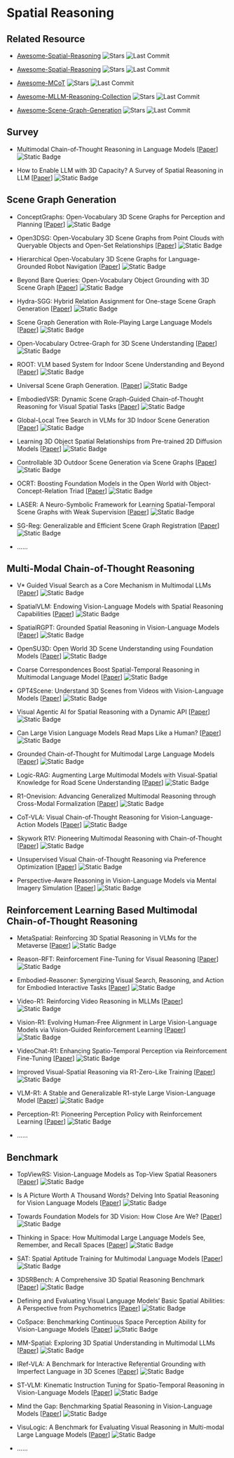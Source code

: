 # Spatial Reasoning

## Related Resource
- [Awesome-Spatial-Reasoning](https://github.com/yyyybq/Awesome-Spatial-Reasoning) ![Stars](https://img.shields.io/github/stars/yyyybq/Awesome-Spatial-Reasoning?style=social) ![Last Commit](https://img.shields.io/github/last-commit/yyyybq/Awesome-Spatial-Reasoning)

- [Awesome-Spatial-Reasoning](https://github.com/arijitray1993/awesome-spatial-reasoning) ![Stars](https://img.shields.io/github/stars/arijitray1993/awesome-spatial-reasoning?style=social) ![Last Commit](https://img.shields.io/github/last-commit/arijitray1993/awesome-spatial-reasoning)

- [Awesome-MCoT](https://github.com/yaotingwangofficial/Awesome-MCoT) ![Stars](https://img.shields.io/github/stars/yaotingwangofficial/Awesome-MCoT?style=social) ![Last Commit](https://img.shields.io/github/last-commit/yaotingwangofficial/Awesome-MCoT)

- [Awesome-MLLM-Reasoning-Collection](https://github.com/lwpyh/Awesome-MLLM-Reasoning-Collection) ![Stars](https://img.shields.io/github/stars/lwpyh/Awesome-MLLM-Reasoning-Collection?style=social) ![Last Commit](https://img.shields.io/github/last-commit/lwpyh/Awesome-MLLM-Reasoning-Collection)

- [Awesome-Scene-Graph-Generation](https://github.com/ChocoWu/Awesome-Scene-Graph-Generation) ![Stars](https://img.shields.io/github/stars/ChocoWu/Awesome-Scene-Graph-Generation?style=social) ![Last Commit](https://img.shields.io/github/last-commit/ChocoWu/Awesome-Scene-Graph-Generation)

## Survey

- Multimodal Chain-of-Thought Reasoning in Language Models [[Paper](https://arxiv.org/abs/2302.00923)] ![Static Badge](https://img.shields.io/badge/TMLR-%202024-green)

- How to Enable LLM with 3D Capacity? A Survey of Spatial Reasoning in LLM [[Paper](https://arxiv.org/abs/2504.05786)] ![Static Badge](https://img.shields.io/badge/arXiv-%202504-red)


## Scene Graph Generation

- ConceptGraphs: Open-Vocabulary 3D Scene Graphs for Perception and Planning [[Paper](https://arxiv.org/abs/2309.16650)] ![Static Badge](https://img.shields.io/badge/arXiv-%202309-red)

- Open3DSG: Open-Vocabulary 3D Scene Graphs from Point Clouds with Queryable Objects and Open-Set Relationships [[Paper](https://arxiv.org/abs/2402.12259)] ![Static Badge](https://img.shields.io/badge/CVPR-%202024-blue)

- Hierarchical Open-Vocabulary 3D Scene Graphs for Language-Grounded Robot Navigation [[Paper](https://arxiv.org/abs/2403.17846)] ![Static Badge](https://img.shields.io/badge/ICRA-%202024-blue)

- Beyond Bare Queries: Open-Vocabulary Object Grounding with 3D Scene Graph [[Paper](https://arxiv.org/abs/2406.07113)] ![Static Badge](https://img.shields.io/badge/arXiv-%202406-red)

- Hydra-SGG: Hybrid Relation Assignment for One-stage Scene Graph Generation [[Paper](https://arxiv.org/abs/2409.10262)] ![Static Badge](https://img.shields.io/badge/arXiv-%202409-red)

- Scene Graph Generation with Role-Playing Large Language Models [[Paper](https://arxiv.org/abs/2410.15364)] ![Static Badge](https://img.shields.io/badge/NeurIPS-%202024-blue)

- Open-Vocabulary Octree-Graph for 3D Scene Understanding [[Paper](https://arxiv.org/abs/2411.16253)] ![Static Badge](https://img.shields.io/badge/arXiv-%202411-red)

- ROOT: VLM based System for Indoor Scene Understanding and Beyond [[Paper](https://arxiv.org/abs/2411.15714)] ![Static Badge](https://img.shields.io/badge/arXiv-%202411-red)

- Universal Scene Graph Generation. [[Paper](https://arxiv.org/abs/2503.15005)] ![Static Badge](https://img.shields.io/badge/arXiv-%202503-red)

- EmbodiedVSR: Dynamic Scene Graph-Guided Chain-of-Thought Reasoning for Visual Spatial Tasks [[Paper](https://arxiv.org/abs/2503.11089)] ![Static Badge](https://img.shields.io/badge/arXiv-%202503-red)

- Global-Local Tree Search in VLMs for 3D Indoor Scene Generation [[Paper](https://arxiv.org/abs/2503.18476)] ![Static Badge](https://img.shields.io/badge/arXiv-%202503-red)

- Learning 3D Object Spatial Relationships from Pre-trained 2D Diffusion Models [[Paper](https://arxiv.org/abs/2503.19914)] ![Static Badge](https://img.shields.io/badge/arXiv-%202503-red)

- Controllable 3D Outdoor Scene Generation via Scene Graphs [[Paper](https://arxiv.org/abs/2503.07152)] ![Static Badge](https://img.shields.io/badge/arXiv-%202503-red)

- OCRT: Boosting Foundation Models in the Open World with Object-Concept-Relation Triad [[Paper](https://arxiv.org/abs/2503.18695)] ![Static Badge](https://img.shields.io/badge/arXiv-%202503-red)

- LASER: A Neuro-Symbolic Framework for Learning Spatial-Temporal Scene Graphs with Weak Supervision [[Paper](https://arxiv.org/abs/2304.07647)] ![Static Badge](https://img.shields.io/badge/ICLR-%202025-blue)

- SG-Reg: Generalizable and Efficient Scene Graph Registration [[Paper](https://arxiv.org/abs/2504.14440)] ![Static Badge](https://img.shields.io/badge/arXiv-%202504-red)


- ......


## Multi-Modal Chain-of-Thought Reasoning
- V* Guided Visual Search as a Core Mechanism in Multimodal LLMs [[Paper](https://arxiv.org/abs/2312.14135)] ![Static Badge](https://img.shields.io/badge/CVPR-%202024-blue)

- SpatialVLM: Endowing Vision-Language Models with Spatial Reasoning Capabilities [[Paper](https://arxiv.org/abs/2401.12168)] ![Static Badge](https://img.shields.io/badge/CVPR-%202024-blue)

- SpatialRGPT: Grounded Spatial Reasoning in Vision-Language Models [[Paper](https://arxiv.org/abs/2406.01584)] ![Static Badge](https://img.shields.io/badge/NeurIPS-%202024-blue)

- OpenSU3D: Open World 3D Scene Understanding using Foundation Models [[Paper](https://arxiv.org/abs/2407.14279)] ![Static Badge](https://img.shields.io/badge/arXiv-%202407-red)

- Coarse Correspondences Boost Spatial-Temporal Reasoning in Multimodal Language Model [[Paper](https://arxiv.org/abs/2408.00754)] ![Static Badge](https://img.shields.io/badge/arXiv-%202408-red)

- GPT4Scene: Understand 3D Scenes from Videos with Vision-Language Models [[Paper](https://arxiv.org/abs/2501.01428)] ![Static Badge](https://img.shields.io/badge/arXiv-%202501-red)

- Visual Agentic AI for Spatial Reasoning with a Dynamic API [[Paper](https://arxiv.org/abs/2502.06787)] ![Static Badge](https://img.shields.io/badge/arXiv-%202503-red)

- Can Large Vision Language Models Read Maps Like a Human? [[Paper](https://arxiv.org/abs/2503.14607)] ![Static Badge](https://img.shields.io/badge/arXiv-%202503-red)

- Grounded Chain-of-Thought for Multimodal Large Language Models [[Paper](https://arxiv.org/abs/2503.12799)] ![Static Badge](https://img.shields.io/badge/arXiv-%202503-red)

- Logic-RAG: Augmenting Large Multimodal Models with Visual-Spatial Knowledge for Road Scene Understanding [[Paper](https://arxiv.org/abs/2503.12663)] ![Static Badge](https://img.shields.io/badge/arXiv-%202503-red)

- R1-Onevision: Advancing Generalized Multimodal Reasoning through Cross-Modal Formalization [[Paper](https://arxiv.org/abs/2503.10615)] ![Static Badge](https://img.shields.io/badge/arXiv-%202503-red)

- CoT-VLA: Visual Chain-of-Thought Reasoning for Vision-Language-Action Models [[Paper](https://arxiv.org/abs/2503.22020)] ![Static Badge](https://img.shields.io/badge/arXiv-%202503-red)

- Skywork R1V: Pioneering Multimodal Reasoning with Chain-of-Thought [[Paper](https://arxiv.org/abs/2504.05599)] ![Static Badge](https://img.shields.io/badge/arXiv-%202504-red)

- Unsupervised Visual Chain-of-Thought Reasoning via Preference Optimization [[Paper](https://arxiv.org/abs/2504.18397)] ![Static Badge](https://img.shields.io/badge/arXiv-%202504-red)

- Perspective-Aware Reasoning in Vision-Language Models via Mental Imagery Simulation [[Paper](https://arxiv.org/abs/2504.17207)] ![Static Badge](https://img.shields.io/badge/arXiv-%202504-red)



## Reinforcement Learning Based Multimodal Chain-of-Thought Reasoning

- MetaSpatial: Reinforcing 3D Spatial Reasoning in VLMs for the Metaverse [[Paper](https://arxiv.org/abs/2503.18470)] ![Static Badge](https://img.shields.io/badge/arXiv-%202503-red)

- Reason-RFT: Reinforcement Fine-Tuning for Visual Reasoning [[Paper](https://arxiv.org/abs/2503.20752)] ![Static Badge](https://img.shields.io/badge/arXiv-%202503-red)

- Embodied-Reasoner: Synergizing Visual Search, Reasoning, and Action for Embodied Interactive Tasks [[Paper](https://arxiv.org/abs/2503.21696)] ![Static Badge](https://img.shields.io/badge/arXiv-%202503-red)

- Video-R1: Reinforcing Video Reasoning in MLLMs [[Paper](https://arxiv.org/abs/2503.21776)] ![Static Badge](https://img.shields.io/badge/arXiv-%202503-red)

- Vision-R1: Evolving Human-Free Alignment in Large Vision-Language Models via Vision-Guided Reinforcement Learning [[Paper](https://arxiv.org/abs/2503.18013)] ![Static Badge](https://img.shields.io/badge/arXiv-%202503-red)

- VideoChat-R1: Enhancing Spatio-Temporal Perception via Reinforcement Fine-Tuning [[Paper](https://arxiv.org/abs/2504.06958)] ![Static Badge](https://img.shields.io/badge/arXiv-%202504-red)

- Improved Visual-Spatial Reasoning via R1-Zero-Like Training [[Paper](https://arxiv.org/abs/2504.00883)] ![Static Badge](https://img.shields.io/badge/arXiv-%202504-red)

- VLM-R1: A Stable and Generalizable R1-style Large Vision-Language Model [[Paper](https://arxiv.org/abs/2504.07615)] ![Static Badge](https://img.shields.io/badge/arXiv-%202504-red)

- Perception-R1: Pioneering Perception Policy with Reinforcement Learning [[Paper](https://arxiv.org/abs/2504.07954)] ![Static Badge](https://img.shields.io/badge/arXiv-%202504-red)

- ......

## Benchmark
- TopViewRS: Vision-Language Models as Top-View Spatial Reasoners [[Paper](https://arxiv.org/abs/2406.02537)] ![Static Badge](https://img.shields.io/badge/EMNLP-%202024-blue)

- Is A Picture Worth A Thousand Words? Delving Into Spatial Reasoning for Vision Language Models [[Paper](https://arxiv.org/abs/2406.14852)] ![Static Badge](https://img.shields.io/badge/NeurIPS-%202024-blue)

- Towards Foundation Models for 3D Vision: How Close Are We? [[Paper](https://arxiv.org/abs/2410.10799)] ![Static Badge](https://img.shields.io/badge/arXiv-%202410-red)

- Thinking in Space: How Multimodal Large Language Models See, Remember, and Recall Spaces [[Paper](https://arxiv.org/abs/2412.14171)] ![Static Badge](https://img.shields.io/badge/CVPR-%202025-blue)

- SAT: Spatial Aptitude Training for Multimodal Language Models [[Paper](https://arxiv.org/abs/2412.07755)] ![Static Badge](https://img.shields.io/badge/arXiv-%202412-red)

- 3DSRBench: A Comprehensive 3D Spatial Reasoning Benchmark [[Paper](https://arxiv.org/abs/2412.07825)] ![Static Badge](https://img.shields.io/badge/arXiv-%202412-red)

- Defining and Evaluating Visual Language Models’ Basic Spatial Abilities: A Perspective from Psychometrics [[Paper](https://arxiv.org/abs/2502.11859)] ![Static Badge](https://img.shields.io/badge/arXiv-%202502-red)

- CoSpace: Benchmarking Continuous Space Perception Ability for Vision-Language Models [[Paper](https://arxiv.org/abs/2503.14161)] ![Static Badge](https://img.shields.io/badge/arXiv-%202503-red)

- MM-Spatial: Exploring 3D Spatial Understanding in Multimodal LLMs [[Paper](https://arxiv.org/abs/2503.13111)] ![Static Badge](https://img.shields.io/badge/arXiv-%202503-red)

- IRef-VLA: A Benchmark for Interactive Referential Grounding with Imperfect Language in 3D Scenes [[Paper](https://arxiv.org/abs/2503.17406)] ![Static Badge](https://img.shields.io/badge/arXiv-%202503-red)

- ST-VLM: Kinematic Instruction Tuning for Spatio-Temporal Reasoning in Vision-Language Models [[Paper](https://arxiv.org/abs/2503.19355)] ![Static Badge](https://img.shields.io/badge/arXiv-%202503-red)

- Mind the Gap: Benchmarking Spatial Reasoning in Vision-Language Models [[Paper](https://arxiv.org/abs/2503.19707)] ![Static Badge](https://img.shields.io/badge/arXiv-%202503-red)

- VisuLogic: A Benchmark for Evaluating Visual Reasoning in Multi-modal Large Language Models [[Paper](https://arxiv.org/abs/2504.15279)] ![Static Badge](https://img.shields.io/badge/arXiv-%202504-red)


- ......
